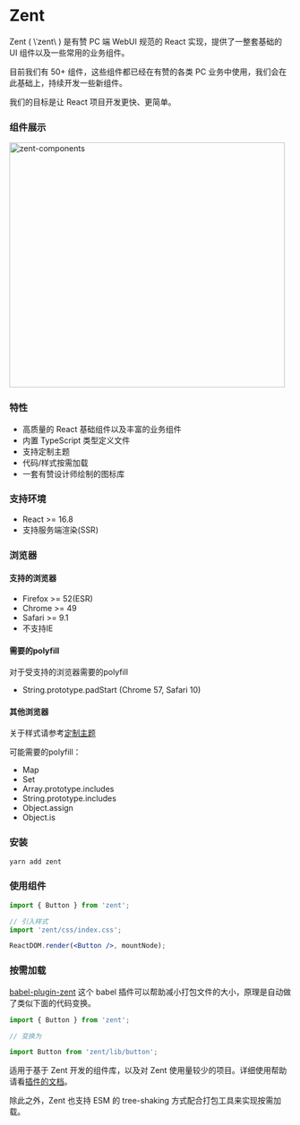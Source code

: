 # Zent

Zent ( \ˈzent\ ) 是有赞 PC 端 WebUI 规范的 React 实现，提供了一整套基础的 UI 组件以及一些常用的业务组件。

目前我们有 50+ 组件，这些组件都已经在有赞的各类 PC 业务中使用，我们会在此基础上，持续开发一些新组件。

我们的目标是让 React 项目开发更快、更简单。

### 组件展示

![zent-components](https://b.yzcdn.cn/public_files/2018/04/17/00778671b9657602387902b6de9d1693.png)

### 特性

* 高质量的 React 基础组件以及丰富的业务组件
* 内置 TypeScript 类型定义文件
* 支持定制主题
* 代码/样式按需加载
* 一套有赞设计师绘制的图标库

### 支持环境

* React >= 16.8
* 支持服务端渲染(SSR)

### 浏览器

#### 支持的浏览器

* Firefox >= 52(ESR)
* Chrome >= 49
* Safari >= 9.1
* 不支持IE

#### 需要的polyfill
对于受支持的浏览器需要的polyfill

* String.prototype.padStart (Chrome 57, Safari 10)

#### 其他浏览器

关于样式请参考[定制主题](theme)

可能需要的polyfill：
* Map
* Set
* Array.prototype.includes
* String.prototype.includes
* Object.assign
* Object.is

### 安装

```bash
yarn add zent
```

### 使用组件

```jsx
import { Button } from 'zent';

// 引入样式
import 'zent/css/index.css';

ReactDOM.render(<Button />, mountNode);
```

### 按需加载

[babel-plugin-zent](babel-plugin-zent) 这个 babel 插件可以帮助减小打包文件的大小，原理是自动做了类似下面的代码变换。

```js
import { Button } from 'zent';

// 变换为

import Button from 'zent/lib/button';
```

适用于基于 Zent 开发的组件库，以及对 Zent 使用量较少的项目。详细使用帮助请看[插件的文档](babel-plugin-zent)。

除此之外，Zent 也支持 ESM 的 tree-shaking 方式配合打包工具来实现按需加载。

<style>
img[alt="zent-components"] {
  width: 492px;
  height: 438px;
}
</style>
